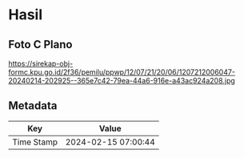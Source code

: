 # Hasil

## Foto C Plano

https://sirekap-obj-formc.kpu.go.id/2f36/pemilu/ppwp/12/07/21/20/06/1207212006047-20240214-202925--365e7c42-79ea-44a6-916e-a43ac924a208.jpg


## Metadata

| Key        | Value               |
| ---------- | ------------------- |
| Time Stamp | 2024-02-15 07:00:44 |



